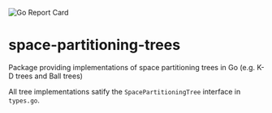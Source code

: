 ![Go Report Card](https://goreportcard.com/badge/github.com/KrishanBhalla/space-partitioning-trees)

# space-partitioning-trees
Package providing implementations of space partitioning trees in Go (e.g. K-D trees and Ball trees)

All tree implementations satify the `SpacePartitioningTree` interface in  `types.go`.
